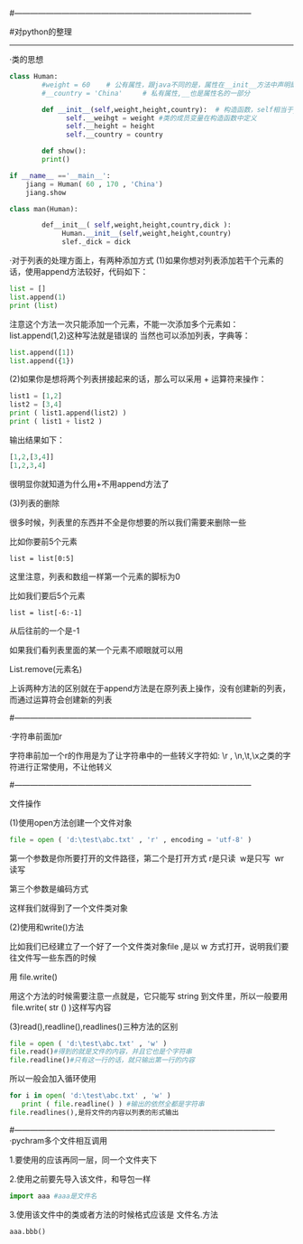 
#——————————————————————————————

#对python的整理

*******************************
·类的思想
```python
class Human:
        #weight = 60    # 公有属性，跟java不同的是，属性在__init__方法中声明即可
        #__country = 'China'     # 私有属性,__也是属性名的一部分

        def __init__(self,weight,height,country):  # 构造函数，self相当于java中的this
              self.__weihgt = weight #类的成员变量在构造函数中定义
              self.__height = height
              self.__country = country

        def show():
        print()

if __name__ =='__main__':
    jiang = Human( 60 , 170 , 'China')
    jiang.show
```
```python
class man(Human):

        def__init__( self,weight,height,country,dick ):
             Human.__init__(self,weight,height,country)
             slef._dick = dick
```

·对于列表的处理方面上，有两种添加方式
(1)如果你想对列表添加若干个元素的话，使用append方法较好，代码如下：
```python
list = []
list.append(1)
print (list)
```
注意这个方法一次只能添加一个元素，不能一次添加多个元素如：
list.append(1,2)这种写法就是错误的
当然也可以添加列表，字典等：
```python
list.append([1])
list.append({1})
```
(2)如果你是想将两个列表拼接起来的话，那么可以采用 + 运算符来操作：
```python
list1 = [1,2]
list2 = [3,4]
print ( list1.append(list2) )
print ( list1 + list2 )
```
输出结果如下：
```python
[1,2,[3,4]]
[1,2,3,4]
```
很明显你就知道为什么用+不用append方法了

(3)列表的删除

很多时候，列表里的东西并不全是你想要的所以我们需要来删除一些

比如你要前5个元素
```pyhton
list = list[0:5] 

```
这里注意，列表和数组一样第一个元素的脚标为0

比如我们要后5个元素
```pyhton
list = list[-6:-1]
```
从后往前的一个是-1

如果我们看列表里面的某一个元素不顺眼就可以用

List.remove(元素名)

上诉两种方法的区别就在于append方法是在原列表上操作，没有创建新的列表，而通过运算符会创建新的列表

#——————————————————————————————

·字符串前面加r

字符串前加一个r的作用是为了让字符串中的一些转义字符如:  \r , \n,\t,\x之类的字符进行正常使用，不让他转义

#——————————————————————————————

文件操作

(1)使用open方法创建一个文件对象
```python
file = open ( 'd:\test\abc.txt' , 'r' , encoding = 'utf-8' )
```
第一个参数是你所要打开的文件路径，第二个是打开方式  r是只读  w是只写  wr 读写

第三个参数是编码方式

这样我们就得到了一个文件类对象

(2)使用和write()方法

比如我们已经建立了一个好了一个文件类对象file ,是以 w 方式打开，说明我们要往文件写一些东西的时候

用 file.write()

用这个方法的时候需要注意一点就是，它只能写 string 到文件里，所以一般要用  file.write( str () )这样写内容

(3)read(),readline(),readlines()三种方法的区别
```python
file = open ( 'd:\test\abc.txt' , 'w' )
file.read()#得到的就是文件的内容，并且它也是个字符串
file.readline()#只有这一行的话，就只输出第一行的内容
```
所以一般会加入循环使用
```python
for i in open( 'd:\test\abc.txt' , 'w' )
   print ( file.readline() ) #输出的依然全都是字符串
file.readlines(),是将文件的内容以列表的形式输出
```
#—————————————————————————————————
·pychram多个文件相互调用

1.要使用的应该再同一层，同一个文件夹下

2.使用之前要先导入该文件，和导包一样
```python
import aaa #aaa是文件名
```
3.使用该文件中的类或者方法的时候格式应该是  文件名.方法
```python
aaa.bbb()
```
